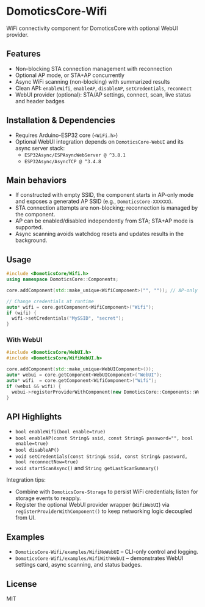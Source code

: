 # DomoticsCore-Wifi

WiFi connectivity component for DomoticsCore with optional WebUI provider.

## Features

- Non-blocking STA connection management with reconnection
- Optional AP mode, or STA+AP concurrently
- Async WiFi scanning (non-blocking) with summarized results
- Clean API: `enableWifi`, `enableAP`, `disableAP`, `setCredentials`, `reconnect`
- WebUI provider (optional): STA/AP settings, connect, scan, live status and header badges

## Installation & Dependencies

- Requires Arduino-ESP32 core (`<WiFi.h>`)
- Optional WebUI integration depends on `DomoticsCore-WebUI` and its async server stack:
  - `ESP32Async/ESPAsyncWebServer @ ^3.8.1`
  - `ESP32Async/AsyncTCP @ ^3.4.8`

## Main behaviors

- If constructed with empty SSID, the component starts in AP-only mode and exposes a generated AP SSID (e.g., `DomoticsCore-XXXXXX`).
- STA connection attempts are non-blocking; reconnection is managed by the component.
- AP can be enabled/disabled independently from STA; STA+AP mode is supported.
- Async scanning avoids watchdog resets and updates results in the background.

## Usage

```cpp
#include <DomoticsCore/Wifi.h>
using namespace DomoticsCore::Components;

core.addComponent(std::make_unique<WifiComponent>("", "")); // AP-only on first boot

// Change credentials at runtime
auto* wifi = core.getComponent<WifiComponent>("Wifi");
if (wifi) {
  wifi->setCredentials("MySSID", "secret");
}
```

### With WebUI

```cpp
#include <DomoticsCore/WebUI.h>
#include <DomoticsCore/WifiWebUI.h>

core.addComponent(std::make_unique<WebUIComponent>());
auto* webui = core.getComponent<WebUIComponent>("WebUI");
auto* wifi  = core.getComponent<WifiComponent>("Wifi");
if (webui && wifi) {
  webui->registerProviderWithComponent(new DomoticsCore::Components::WebUI::WifiWebUI(wifi), wifi);
}
```

## API Highlights

- `bool enableWifi(bool enable=true)`
- `bool enableAP(const String& ssid, const String& password="", bool enable=true)`
- `bool disableAP()`
- `void setCredentials(const String& ssid, const String& password, bool reconnectNow=true)`
- `void startScanAsync()` and `String getLastScanSummary()`

Integration tips:
- Combine with `DomoticsCore-Storage` to persist WiFi credentials; listen for storage events to reapply.
- Register the optional WebUI provider wrapper (`WifiWebUI`) via `registerProviderWithComponent()` to keep networking logic decoupled from UI.

## Examples

- `DomoticsCore-Wifi/examples/WifiNoWebUI` – CLI-only control and logging.
- `DomoticsCore-Wifi/examples/WifiWithWebUI` – demonstrates WebUI settings card, async scanning, and status badges.

## License

MIT
